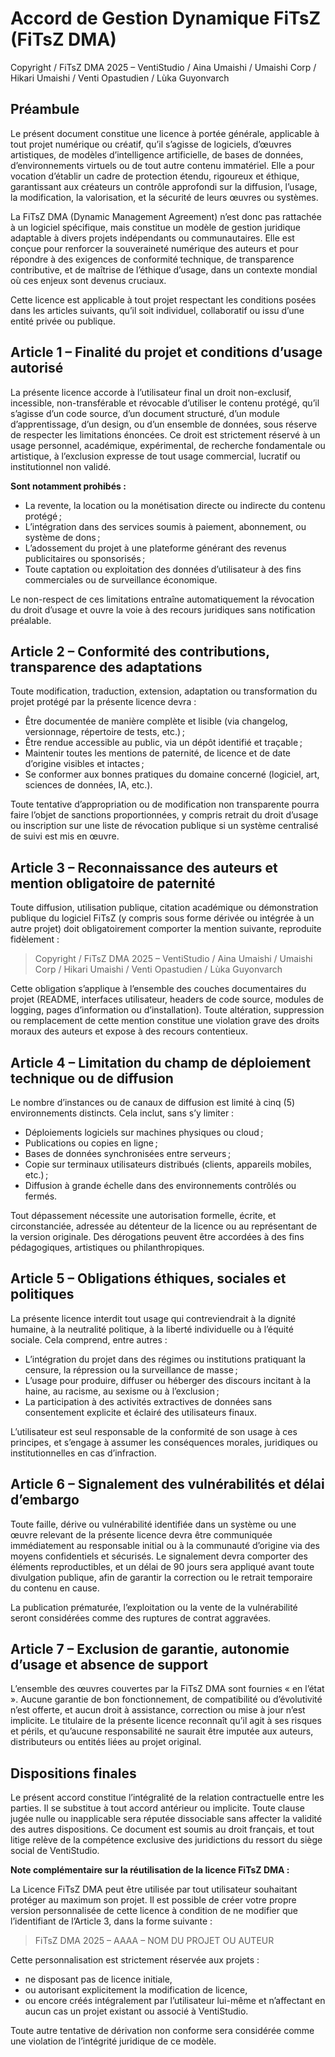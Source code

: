 # Accord de Gestion Dynamique FiTsZ (FiTsZ DMA)

Copyright / FiTsZ DMA 2025 – VentiStudio / Aina Umaishi / Umaishi Corp / Hikari Umaishi / Venti Opastudien / Lùka Guyonvarch

## Préambule

Le présent document constitue une licence à portée générale, applicable à tout projet numérique ou créatif, qu’il s’agisse de logiciels, d’œuvres artistiques, de modèles d’intelligence artificielle, de bases de données, d’environnements virtuels ou de tout autre contenu immatériel. Elle a pour vocation d’établir un cadre de protection étendu, rigoureux et éthique, garantissant aux créateurs un contrôle approfondi sur la diffusion, l’usage, la modification, la valorisation, et la sécurité de leurs œuvres ou systèmes.

La FiTsZ DMA (Dynamic Management Agreement) n’est donc pas rattachée à un logiciel spécifique, mais constitue un modèle de gestion juridique adaptable à divers projets indépendants ou communautaires. Elle est conçue pour renforcer la souveraineté numérique des auteurs et pour répondre à des exigences de conformité technique, de transparence contributive, et de maîtrise de l’éthique d’usage, dans un contexte mondial où ces enjeux sont devenus cruciaux.

Cette licence est applicable à tout projet respectant les conditions posées dans les articles suivants, qu’il soit individuel, collaboratif ou issu d’une entité privée ou publique.

## Article 1 – Finalité du projet et conditions d’usage autorisé

La présente licence accorde à l’utilisateur final un droit non-exclusif, incessible, non-transférable et révocable d’utiliser le contenu protégé, qu’il s’agisse d’un code source, d’un document structuré, d’un module d’apprentissage, d’un design, ou d’un ensemble de données, sous réserve de respecter les limitations énoncées. Ce droit est strictement réservé à un usage personnel, académique, expérimental, de recherche fondamentale ou artistique, à l’exclusion expresse de tout usage commercial, lucratif ou institutionnel non validé.

**Sont notamment prohibés :**

* La revente, la location ou la monétisation directe ou indirecte du contenu protégé ;
* L’intégration dans des services soumis à paiement, abonnement, ou système de dons ;
* L’adossement du projet à une plateforme générant des revenus publicitaires ou sponsorisés ;
* Toute captation ou exploitation des données d’utilisateur à des fins commerciales ou de surveillance économique.

Le non-respect de ces limitations entraîne automatiquement la révocation du droit d’usage et ouvre la voie à des recours juridiques sans notification préalable.

## Article 2 – Conformité des contributions, transparence des adaptations

Toute modification, traduction, extension, adaptation ou transformation du projet protégé par la présente licence devra :

* Être documentée de manière complète et lisible (via changelog, versionnage, répertoire de tests, etc.) ;
* Être rendue accessible au public, via un dépôt identifié et traçable ;
* Maintenir toutes les mentions de paternité, de licence et de date d’origine visibles et intactes ;
* Se conformer aux bonnes pratiques du domaine concerné (logiciel, art, sciences de données, IA, etc.).

Toute tentative d’appropriation ou de modification non transparente pourra faire l’objet de sanctions proportionnées, y compris retrait du droit d’usage ou inscription sur une liste de révocation publique si un système centralisé de suivi est mis en œuvre.

## Article 3 – Reconnaissance des auteurs et mention obligatoire de paternité

Toute diffusion, utilisation publique, citation académique ou démonstration publique du logiciel FiTsZ (y compris sous forme dérivée ou intégrée à un autre projet) doit obligatoirement comporter la mention suivante, reproduite fidèlement :

> Copyright / FiTsZ DMA 2025 – VentiStudio / Aina Umaishi / Umaishi Corp / Hikari Umaishi / Venti Opastudien / Lùka Guyonvarch

Cette obligation s’applique à l’ensemble des couches documentaires du projet (README, interfaces utilisateur, headers de code source, modules de logging, pages d’information ou d’installation). Toute altération, suppression ou remplacement de cette mention constitue une violation grave des droits moraux des auteurs et expose à des recours contentieux.

## Article 4 – Limitation du champ de déploiement technique ou de diffusion

Le nombre d’instances ou de canaux de diffusion est limité à cinq (5) environnements distincts. Cela inclut, sans s’y limiter :

* Déploiements logiciels sur machines physiques ou cloud ;
* Publications ou copies en ligne ;
* Bases de données synchronisées entre serveurs ;
* Copie sur terminaux utilisateurs distribués (clients, appareils mobiles, etc.) ;
* Diffusion à grande échelle dans des environnements contrôlés ou fermés.

Tout dépassement nécessite une autorisation formelle, écrite, et circonstanciée, adressée au détenteur de la licence ou au représentant de la version originale. Des dérogations peuvent être accordées à des fins pédagogiques, artistiques ou philanthropiques.

## Article 5 – Obligations éthiques, sociales et politiques

La présente licence interdit tout usage qui contreviendrait à la dignité humaine, à la neutralité politique, à la liberté individuelle ou à l’équité sociale. Cela comprend, entre autres :

* L’intégration du projet dans des régimes ou institutions pratiquant la censure, la répression ou la surveillance de masse ;
* L’usage pour produire, diffuser ou héberger des discours incitant à la haine, au racisme, au sexisme ou à l’exclusion ;
* La participation à des activités extractives de données sans consentement explicite et éclairé des utilisateurs finaux.

L’utilisateur est seul responsable de la conformité de son usage à ces principes, et s’engage à assumer les conséquences morales, juridiques ou institutionnelles en cas d’infraction.

## Article 6 – Signalement des vulnérabilités et délai d’embargo

Toute faille, dérive ou vulnérabilité identifiée dans un système ou une œuvre relevant de la présente licence devra être communiquée immédiatement au responsable initial ou à la communauté d’origine via des moyens confidentiels et sécurisés. Le signalement devra comporter des éléments reproductibles, et un délai de 90 jours sera appliqué avant toute divulgation publique, afin de garantir la correction ou le retrait temporaire du contenu en cause.

La publication prématurée, l’exploitation ou la vente de la vulnérabilité seront considérées comme des ruptures de contrat aggravées.

## Article 7 – Exclusion de garantie, autonomie d’usage et absence de support

L’ensemble des œuvres couvertes par la FiTsZ DMA sont fournies « en l’état ». Aucune garantie de bon fonctionnement, de compatibilité ou d’évolutivité n’est offerte, et aucun droit à assistance, correction ou mise à jour n’est implicite. Le titulaire de la présente licence reconnaît qu’il agit à ses risques et périls, et qu’aucune responsabilité ne saurait être imputée aux auteurs, distributeurs ou entités liées au projet original.

## Dispositions finales

Le présent accord constitue l’intégralité de la relation contractuelle entre les parties. Il se substitue à tout accord antérieur ou implicite. Toute clause jugée nulle ou inapplicable sera réputée dissociable sans affecter la validité des autres dispositions. Ce document est soumis au droit français, et tout litige relève de la compétence exclusive des juridictions du ressort du siège social de VentiStudio.

**Note complémentaire sur la réutilisation de la licence FiTsZ DMA :**

La Licence FiTsZ DMA peut être utilisée par tout utilisateur souhaitant protéger au maximum son projet. Il est possible de créer votre propre version personnalisée de cette licence à condition de ne modifier que l’identifiant de l’Article 3, dans la forme suivante :

> FiTsZ DMA 2025 – AAAA – NOM DU PROJET OU AUTEUR

Cette personnalisation est strictement réservée aux projets :

* ne disposant pas de licence initiale,
* ou autorisant explicitement la modification de licence,
* ou encore créés intégralement par l’utilisateur lui-même et n’affectant en aucun cas un projet existant ou associé à VentiStudio.

Toute autre tentative de dérivation non conforme sera considérée comme une violation de l’intégrité juridique de ce modèle.